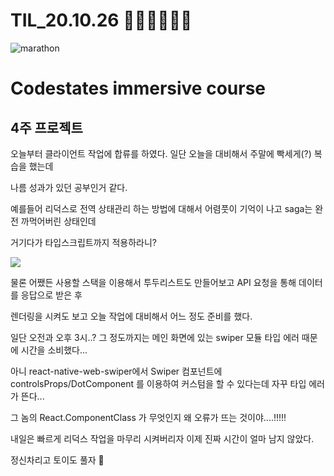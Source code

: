 # TIL_20.10.26 🏃🏽‍♂️🏃🏽‍♂️

<img src="https://media.vlpt.us/images/kdo0129/post/29ca955c-708b-4ed6-8e6d-8384dd9bc755/marathon-3753907_960_720.jpg" alt="marathon" />

# Codestates immersive course

## 4주 프로젝트

오늘부터 클라이언트 작업에 합류를 하였다. 일단 오늘을 대비해서 주말에 빡세게(?) 복습을 했는데

나름 성과가 있던 공부인거 같다.

예를들어 리덕스로 전역 상태관리 하는 방법에 대해서 어렴풋이 기억이 나고 saga는 완전 까먹어버린 상태인데

거기다가 타입스크립트까지 적용하라니?

![](https://images.velog.io/images/kdo0129/post/f0b60851-9c2b-4de4-8bdd-7e03e2e47a33/image.png)

물론 어쨌든 사용할 스택을 이용해서 투두리스트도 만들어보고 API 요청을 통해 데이터를 응답으로 받은 후

렌더링을 시켜도 보고 오늘 작업에 대비해서 어느 정도 준비를 했다.

일단 오전과 오후 3시..? 그 정도까지는 메인 화면에 있는 swiper 모듈 타입 에러 때문에 시간을 소비했다...

아니 react-native-web-swiper에서 Swiper 컴포넌트에 controlsProps/DotComponent 를 이용하여 커스텀을 할 수 있다는데 자꾸 타입 에러가 뜬다...

그 놈의 React.ComponentClass 가 무엇인지 왜 오류가 뜨는 것이야....!!!!!

내일은 빠르게 리덕스 작업을 마무리 시켜버리자 이제 진짜 시간이 얼마 남지 않았다.

정신차리고 토이도 풀자 🤪
